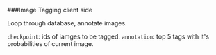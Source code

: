 ###Image Tagging client side

Loop through database, annotate images.

`checkpoint`: ids of iamges to be tagged.
`annotation`: top 5 tags with it's probabilities of current image.

